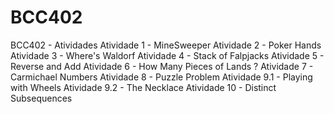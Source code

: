 # BCC402
BCC402 - Atividades
Atividade 1 - MineSweeper
Atividade 2 - Poker Hands
Atividade 3 - Where's Waldorf
Atividade 4 - Stack of Falpjacks
Atividade 5 - Reverse and Add
Atividade 6 - How Many Pieces of Lands ?
Atividade 7 - Carmichael Numbers 
Atividade 8 - Puzzle Problem
Atividade 9.1 - Playing with Wheels
Atividade 9.2 - The Necklace
Atividade 10 - Distinct Subsequences